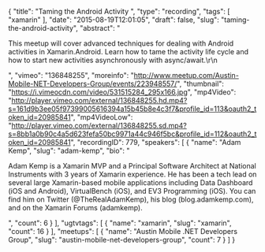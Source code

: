 {
  "title": "Taming the Android Activity ",
  "type": "recording",
  "tags": [
    "xamarin"
  ],
  "date": "2015-08-19T12:01:05",
  "draft": false,
  "slug": "taming-the-android-activity",
  "abstract": "<p>This meetup will cover advanced techniques for dealing with Android activities in Xamarin.Android. Learn how to tame the activity life cycle and how to start new activities asynchronously with async/await.\r\n</p>",
  "vimeo": "136848255",
  "moreinfo": "http://www.meetup.com/Austin-Mobile-NET-Developers-Group/events/223948557/",
  "thumbnail": "https://i.vimeocdn.com/video/531515284_295x166.jpg",
  "mp4Video": "http://player.vimeo.com/external/136848255.hd.mp4?s=161d9b3ee05f97399005616394a15b45b8e4c3f7&profile_id=113&oauth2_token_id=20985841",
  "mp4VideoLow": "http://player.vimeo.com/external/136848255.sd.mp4?s=8bb1a0b90c4a5d623fefa50bc9971a44c946f5bc&profile_id=112&oauth2_token_id=20985841",
  "recordingID": 779,
  "speakers": [
    {
      "name": "Adam Kemp",
      "slug": "adam-kemp",
      "bio": "<p>Adam Kemp is a Xamarin MVP and a Principal Software Architect at National Instruments with 3 years of Xamarin experience. He has been a tech lead on several large Xamarin-based mobile applications including Data Dashboard (iOS and Android), VirtualBench (iOS), and EV3 Programming (iOS). You can find him on Twitter (@TheRealAdamKemp), his blog (blog.adamkemp.com), and on the Xamarin Forums (adamkemp).</p>",
      "count": 6
    }
  ],
  "ugtvtags": [
    {
      "name": "xamarin",
      "slug": "xamarin",
      "count": 16
    }
  ],
  "meetups": [
    {
      "name": "Austin Mobile .NET Developers Group",
      "slug": "austin-mobile-net-developers-group",
      "count": 7
    }
  ]
}